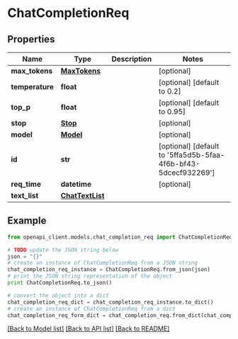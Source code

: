 # ChatCompletionReq


## Properties

Name | Type | Description | Notes
------------ | ------------- | ------------- | -------------
**max_tokens** | [**MaxTokens**](MaxTokens.md) |  | [optional] 
**temperature** | **float** |  | [optional] [default to 0.2]
**top_p** | **float** |  | [optional] [default to 0.95]
**stop** | [**Stop**](Stop.md) |  | [optional] 
**model** | [**Model**](Model.md) |  | [optional] 
**id** | **str** |  | [optional] [default to '5ffa5d5b-5faa-4f6b-bf43-5dcecf932269']
**req_time** | **datetime** |  | [optional] 
**text_list** | [**ChatTextList**](ChatTextList.md) |  | 

## Example

```python
from openapi_client.models.chat_completion_req import ChatCompletionReq

# TODO update the JSON string below
json = "{}"
# create an instance of ChatCompletionReq from a JSON string
chat_completion_req_instance = ChatCompletionReq.from_json(json)
# print the JSON string representation of the object
print ChatCompletionReq.to_json()

# convert the object into a dict
chat_completion_req_dict = chat_completion_req_instance.to_dict()
# create an instance of ChatCompletionReq from a dict
chat_completion_req_form_dict = chat_completion_req.from_dict(chat_completion_req_dict)
```
[[Back to Model list]](../README.md#documentation-for-models) [[Back to API list]](../README.md#documentation-for-api-endpoints) [[Back to README]](../README.md)


